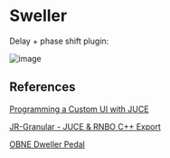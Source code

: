 # Sweller

Delay + phase shift plugin:

![image](https://github.com/user-attachments/assets/3854826a-2558-4a68-a392-1703032d358e)


## References

[Programming a Custom UI with JUCE](https://rnbo.cycling74.com/learn/programming-a-custom-ui-with-juce)

[JR-Granular - JUCE & RNBO C++ Export](https://kengo.dev/posts/jr-granular)

[OBNE Dweller Pedal](https://oldbloodnoise.com/pedals/p/dweller-phase-repeater)
